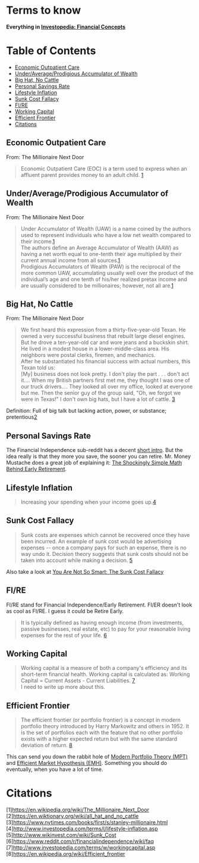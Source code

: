 # Terms to know

**Everything in [Investopedia: Financial Concepts](http://www.investopedia.com/university/concepts/)**

# Table of Contents
  * [Economic Outpatient Care](#economic-outpatient-care)
  * [Under/Average/Prodigious Accumulator of Wealth](#underaverageprodigious-accumulator-of-wealth)
  * [Big Hat, No Cattle](#big-hat-no-cattle)
  * [Personal Savings Rate](#personal-savings-rate)
  * [Lifestyle Inflation](#lifestyle-inflation)
  * [Sunk Cost Fallacy](#sunk-cost-fallacy)
  * [FI/RE](#fire)
  * [Working Capital](#working-captial)
  * [Efficient Frontier](#efficient-frontier)
  * [Citations](#citations)

## Economic Outpatient Care
From: The Millionaire Next Door
>Economic Outpatient Care (EOC) is a term used to express when an affluent parent provides money to an adult child. [1](#citations)

## Under/Average/Prodigious Accumulator of Wealth
From: The Millionaire Next Door
>Under Accumulator of Wealth (UAW) is a name coined by the authors used to represent individuals who have a low net wealth compared to their income.[1](#citations)   
>The authors define an Average Accumulator of Wealth (AAW) as having a net worth equal to one-tenth their age multiplied by their current annual income from all sources.[1](#citations)   
> Prodigious Accumulators of Wealth (PAW) is the reciprocal of the more common UAW, accumulating usually well over the product of the individual’s age and one tenth of his/her realized pretax income and are usually considered to be millionaires; however, not all are.[1](#citations) 

## Big Hat, No Cattle
From: The Millionaire Next Door
>We first heard this expression from a thirty-five-year-old Texan. He owned a very successful business that rebuilt large diesel engines. But he drove a ten-year-old car and wore jeans and a buckskin shirt. He lived in a modest house in a lower-middle-class area. His neighbors were postal clerks, firemen, and mechanics.  
After he substantiated his financial success with actual numbers, this Texan told us:  
[My] business does not look pretty. I don't play the part . . . don't act it.... When my British partners first met me, they thought I was one of our truck drivers.... They looked all over my office, looked at everyone but me. Then the senior guy of the group said, "Oh, we forgot we were in Texas!" I don't own big hats, but I have a lot of cattle. [3](#citations)  
  
Definition: Full of big talk but lacking action, power, or substance; pretentious[2](#citations)

## Personal Savings Rate
The Financial Independence sub-reddit has a decent [short intro](https://www.reddit.com/r/financialindependence/wiki/faq#wiki_how_do_i_calculate_my_savings_rate.3F). But the idea really is that they more you save, the sooner you can retire. Mr. Money Mustache does a great job of explaining it: [The Shockingly Simple Math Behind Early Retirement](http://www.mrmoneymustache.com/2012/01/13/the-shockingly-simple-math-behind-early-retirement/).  

## Lifestyle Inflation
>Increasing your spending when your income goes up.[4](#citations)

## Sunk Cost Fallacy
> Sunk costs are expenses which cannot be recovered once they have been incurred. An example of sunk cost would be advertising expenses -- once a company pays for such an expense, there is no way undo it. Decision theory suggests that sunk costs should not be taken into account while making a decision. [5](#citations)
  
Also take a look at [You Are Not So Smart: The Sunk Cost Fallacy](http://youarenotsosmart.com/2011/03/25/the-sunk-cost-fallacy/)

## FI/RE
FI/RE stand for Financial Independence/Early Retirement. FI/ER doesn't look as cool as FI/RE. I guess it could be Retire Early.   
>It is typically defined as having enough income (from investments, passive businesses, real estate, etc) to pay for your reasonable living expenses for the rest of your life. [6](#citations)

## Working Capital
>Working capital is a measure of both a company's efficiency and its short-term financial health. Working capital is calculated as: Working Capital = Current Assets - Current Liabilities. [7](#citations)  
I need to write up more about this.

## Efficient Frontier
>The efficient frontier (or portfolio frontier) is a concept in modern portfolio theory introduced by Harry Markowitz and others in 1952. It is the set of portfolios each with the feature that no other portfolio exists with a higher expected return but with the same standard deviation of return. [8](#citations)  

This can send you down the rabbit hole of [Modern Portfolio Theory (MPT)](https://en.wikipedia.org/wiki/Modern_portfolio_theory) and [Efficient Market Hypothesis (EMH)](http://www.investopedia.com/terms/e/efficientmarkethypothesis.asp). Something you should do eventually, when you have a lot of time.


# Citations
[1]<https://en.wikipedia.org/wiki/The_Millionaire_Next_Door>  
[2]<https://en.wiktionary.org/wiki/all_hat_and_no_cattle>  
[3]<https://www.nytimes.com/books/first/s/stanley-millionaire.html>  
[4]<http://www.investopedia.com/terms/l/lifestyle-inflation.asp>  
[5]<http://www.wikinvest.com/wiki/Sunk_Cost>  
[6]<https://www.reddit.com/r/financialindependence/wiki/faq>  
[7]<http://www.investopedia.com/terms/w/workingcapital.asp>  
[8]<https://en.wikipedia.org/wiki/Efficient_frontier>  
